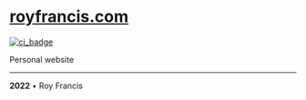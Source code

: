 # [royfrancis.com](https://royfrancis.com)

[![ci_badge](https://github.com/royfrancis/royfrancis.github.io/workflows/build/badge.svg)](https://github.com/royfrancis/royfrancis.github.io/actions?workflow=build)

Personal website

---

**2022** • Roy Francis
